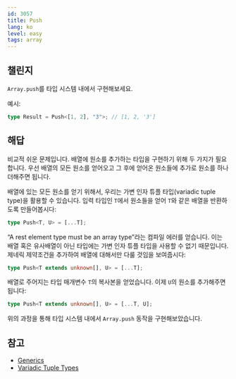 ```yaml
---
id: 3057
title: Push
lang: ko
level: easy
tags: array
---
```


## 챌린지

`Array.push`를 타입 시스템 내에서 구현해보세요.

예시:

```typescript
type Result = Push<[1, 2], "3">; // [1, 2, '3']
```

## 해답

비교적 쉬운 문제입니다.
배열에 원소를 추가하는 타입을 구현하기 위해 두 가지가 필요합니다.
우선 배열의 모든 원소를 얻어오고 그 후에 얻어온 원소들에 추가로 원소를 하나 더해주면 됩니다.

배열에 있는 모든 원소를 얻기 위해서, 우리는 가변 인자 튜플 타입(variadic tuple type)을 활용할 수 있습니다.
입력 타입인 `T`에서 원소들을 얻어 `T`와 같은 배열을 반환하도록 만들어봅시다:

```typescript
type Push<T, U> = [...T];
```

“A rest element type must be an array type”라는 컴파일 에러를 얻습니다.
이는 배열 혹은 유사배열이 아닌 타입에는 가변 인자 튜플 타입을 사용할 수 없기 때문입니다.
제네릭 제약조건을 추가하여 배열에 대해서만 다룰 것임을 보여줍시다:

```typescript
type Push<T extends unknown[], U> = [...T];
```

배열로 주어지는 타입 매개변수 `T`의 복사본을 얻었습니다.
이제 `U`의 원소를 추가해주면 됩니다:

```typescript
type Push<T extends unknown[], U> = [...T, U];
```

위의 과정을 통해 타입 시스템 내에서 `Array.push` 동작을 구현해보았습니다.

## 참고

- [Generics](https://www.typescriptlang.org/docs/handbook/2/generics.html)
- [Variadic Tuple Types](https://www.typescriptlang.org/docs/handbook/release-notes/typescript-4-0.html#variadic-tuple-types)
